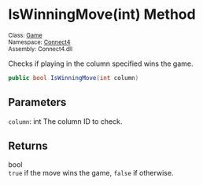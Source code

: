 # IsWinningMove(int) Method

<sub>Class: [Game](../Game.md)  
Namespace: [Connect4](../../Connect4.md)  
Assembly: Connect4.dll</sub>

Checks if playing in the column specified wins the game.

```cs
public bool IsWinningMove(int column)
```

## Parameters
`column`: int
The column ID to check.

## Returns
bool  
`true` if the move wins the game, `false` if otherwise.